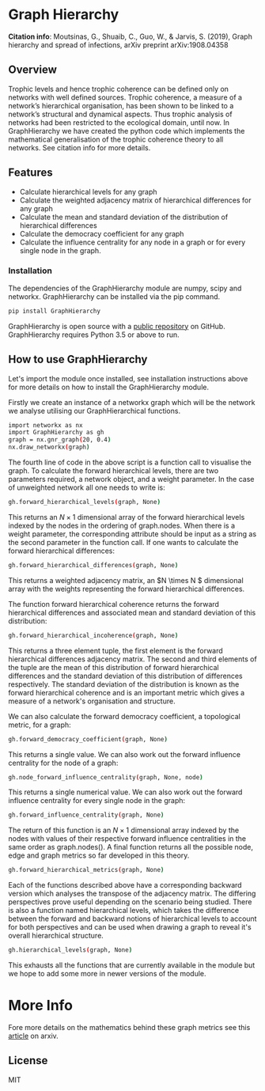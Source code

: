 # Graph Hierarchy

**Citation info**:  Moutsinas, G., Shuaib, C., Guo, W., & Jarvis, S. (2019), Graph hierarchy and spread of infections, arXiv preprint arXiv:1908.04358

## Overview
Trophic levels and hence trophic coherence can be defined only on networks with well defined sources. Trophic coherence, a measure of a network’s hierarchical organisation, has been shown to be linked to a network’s structural and dynamical aspects. Thus trophic analysis of networks had been restricted to the ecological domain, until now. In GraphHierarchy we have created the python code which implements the mathematical generalisation of the trophic coherence theory to all networks. See citation info for more details. 

## Features
  - Calculate hierarchical levels for any graph
  - Calculate the weighted adjacency matrix of hierarchical differences for any graph
  - Calculate the mean and standard deviation of the distribution of hierarchical differences 
  - Calculate the democracy coefficient for any graph
  - Calculate the influence centrality for any node in a graph or for every single node in the graph.


### Installation

The dependencies of the GraphHierarchy module are numpy, scipy and networkx. GraphHierarchy can be installed via the pip command.

```sh
pip install GraphHierarchy
```
GraphHierarchy is open source with a [public repository] on GitHub. GraphHierarchy requires Python 3.5 or above to run. 

## How to use GraphHierarchy

Let's import the module once installed, see installation instructions above for more details on how to install the GraphHierarchy module.

Firstly we create an instance of a networkx graph which will be the network we analyse utilising our GraphHierarchical functions.

```sh
import networkx as nx
import GraphHierarchy as gh
graph = nx.gnr_graph(20, 0.4)
nx.draw_networkx(graph)
```
The fourth line of code in the above script is a function call to visualise the graph. To calculate the forward hierarchical levels, there are two parameters required, a network object, and a weight parameter. In the case of unweighted network all one needs to write is:

```sh
gh.forward_hierarchical_levels(graph, None)
```
This returns an $N \times 1$ dimensional array of the forward hierarchical levels indexed by the nodes in the ordering of graph.nodes. When there is a weight parameter, the corresponding attribute should be input as a string as the second parameter in the function call. If one wants to calculate the forward hierarchical differences:

```sh
gh.forward_hierarchical_differences(graph, None)
```

This returns a weighted adjacency matrix, an $N \times N $ dimensional array with the weights representing the forward hierarchical differences. 

The function forward hierarchical coherence returns the forward hierarchical differences and associated mean and standard deviation of this distribution:

```sh
gh.forward_hierarchical_incoherence(graph, None)
```

This returns a three element tuple, the first element is the forward hierarchical differences adjacency matrix. The second and third elements of the tuple are the mean of this distribution of forward hierarchical differences and the standard deviation of this distribution of differences respectively. The standard deviation of the distribution is known as the forward hierarchical coherence and is an important metric which gives a measure of a network's organisation and structure. 

We can also calculate the forward democracy coefficient, a topological metric, for a graph:

```sh
gh.forward_democracy_coefficient(graph, None)
```

This returns a single value. We can also work out the forward influence centrality for the node of a graph:

```sh
gh.node_forward_influence_centrality(graph, None, node)
```
This returns a single numerical value. We can also work out the forward influence centrality for every single node in the graph:

```sh
gh.forward_influence_centrality(graph, None)
```

The return of this function is an $N \times 1$ dimensional array indexed by the nodes with values of their respective forward influence centralities in the same order as graph.nodes(). A final function returns all the possible node, edge and graph metrics so far developed in this theory.

```sh
gh.forward_hierarchical_metrics(graph, None)
```

Each of the functions described above have a corresponding backward version which analyses the transpose of the adjacency matrix. The differing perspectives prove useful depending on the scenario being studied.  There is also a function named hierarchical levels, which takes the difference between the forward and backward notions of hierarchical levels to account for both perspectives and can be used when drawing a graph to reveal it's overall hierarchical structure. 

```sh
gh.hierarchical_levels(graph, None)
```

This exhausts all the functions that are currently available in the module but we hope to add some more in newer versions of the module. 


# More Info
Fore more details on the mathematics behind these graph metrics see this [article] on arxiv. 

License
----

MIT

[article]: <https://arxiv.org/abs/1908.04358>
[public repository]: <https://github.com/shuaib7860/GraphHierarchy>
